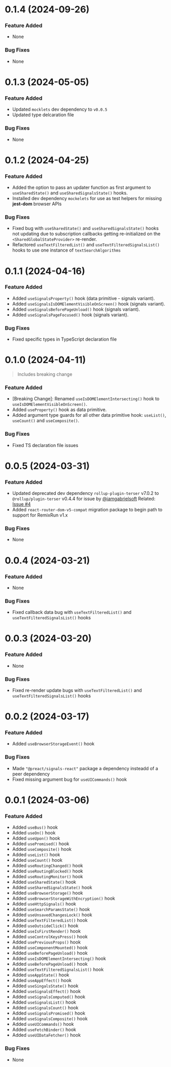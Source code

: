 <a name="0.1.4"></a>
# 0.1.4 (2024-09-26)

### Feature Added
- None

### Bug Fixes
- None

<a name="0.1.3"></a>
# 0.1.3 (2024-05-05)

### Feature Added
- Updated `mocklets` dev dependency to `v0.0.5`
- Updated type delcaration file

### Bug Fixes
- None

<a name="0.1.2"></a>
# 0.1.2 (2024-04-25)

### Feature Added
- Added the option to pass an updater function as first argument to `useSharedState()` and `useSharedSignalsState()` hooks.
- Installed dev dependency `mockelets` for use as test helpers for missing **jest-dom** browser APIs

### Bug Fixes
- Fixed bug with `useSharedState()` and `useSharedSignalsState()` hooks not updating due to subscription callbacks getting re-initialized on the `<SharedGlobalStateProvider>` re-render.
- Refactored `useTextFilteredList()` and `useTextFilteredSignalsList()` hooks to use one instance of `textSearchAlgorithms` 

<a name="0.1.1"></a>
# 0.1.1 (2024-04-16)

### Feature Added
- Added `useSignalsProperty()` hook (data primitive - signals variant).
- Added `useSignalsIsDOMElementVisibleOnScreen()` hook (signals variant).
- Added `useSignalsBeforePageUnload()` hook (signals variant).
- Added `useSignalsPageFocused()` hook (signals variant).

### Bug Fixes
- Fixed specific types in TypeScript declaration file

<a name="0.1.0"></a>
# 0.1.0 (2024-04-11)

>Includes breaking change

### Feature Added
- [Breaking Change]: Renamed `useIsDOMElementIntersecting()` hook to `useIsDOMElementVisibleOnScreen()`.
- Added `useProperty()` hook as data primitive.
- Added argument type guards for all other data primitive hook: `useList()`, `useCount()` and `useComposite()`.

### Bug Fixes
- Fixed TS declaration file issues

<a name="0.0.5"></a>
# 0.0.5 (2024-03-31)

### Feature Added
- Updated deprecated dev dependency `rollup-plugin-terser` v7.0.2 to `@rollup/plugin-terser` v0.4.4 for issue by [@iamgabrielsoft](https://github.com/iamgabrielsoft) Related: [Issue #4](https://github.com/codesplinta/busser/issues/4)
- Added `react-router-dom-v5-compat` migration package to begin path to support for RemixRun v1.x

### Bug Fixes
- None

<a name="0.0.4"></a>
# 0.0.4 (2024-03-21)

### Feature Added
- None

### Bug Fixes
- Fixed callback data bug with `useTextFilteredList()` and `useTextFilteredSignalsList()` hooks


<a name="0.0.3"></a>
# 0.0.3 (2024-03-20)

### Feature Added
- None

### Bug Fixes
- Fixed re-render update bugs with `useTextFilteredList()` and `useTextFilteredSignalsList()` hooks

<a name="0.0.2"></a>
# 0.0.2 (2024-03-17)

### Feature Added
- Added `useBrowserStorageEvent()` hook

### Bug Fixes
- Made `"@preact/signals-react"` package a dependency insteadd of a peer dependency
- Fixed missing argument bug for `useUICommands()` hook

<a name="0.0.1"></a>
# 0.0.1 (2024-03-06)

### Feature Added
- Added `useBus()` hook
- Added `useOn()` hook
- Added `useUpon()` hook
- Added `usePromised()` hook
- Added `useComposite()` hook
- Added `useList()` hook
- Added `useCount()` hook
- Added `useRoutingChanged()` hook
- Added `useRoutingBlocked()` hook
- Added `useRoutingMonitor()` hook
- Added `useSharedState()` hook
- Added `useSharedSignalsState()` hook
- Added `useBrowserStorage()` hook
- Added `useBrowserStorageWithEncryption()` hook
- Added `useHttpSignals()` hook
- Added `useSearchParamsState()` hook
- Added `useUnsavedChangesLock()` hook
- Added `useTextFilteredList()` hook
- Added `useOutsideClick()` hook
- Added `useIsFirstRender()` hook
- Added `useControlKeysPress()` hook
- Added `usePreviousProps()` hook
- Added `useComponentMounted()` hook
- Added `useBeforePageUnload()` hook
- Added `useIsDOMElementIntersecting()` hook
- Added `useBeforePageUnload()` hook
- Added `useTextFilteredSignalsList()` hook
- Added `useAppState()` hook
- Added `useAppEffect()` hook
- Added `useSingalsState()` hook
- Added `useSignalsEffect()` hook
- Added `useSignalsComputed()` hook
- Added `useSignalsList()` hook
- Added `useSignalsCount()` hook
- Added `useSignalsPromised()` hook
- Added `useSignalsComposite()` hook
- Added `useUICommands()` hook
- Added `useFetchBinder()` hook
- Added `useUIDataFetcher()` hook


### Bug Fixes
- None